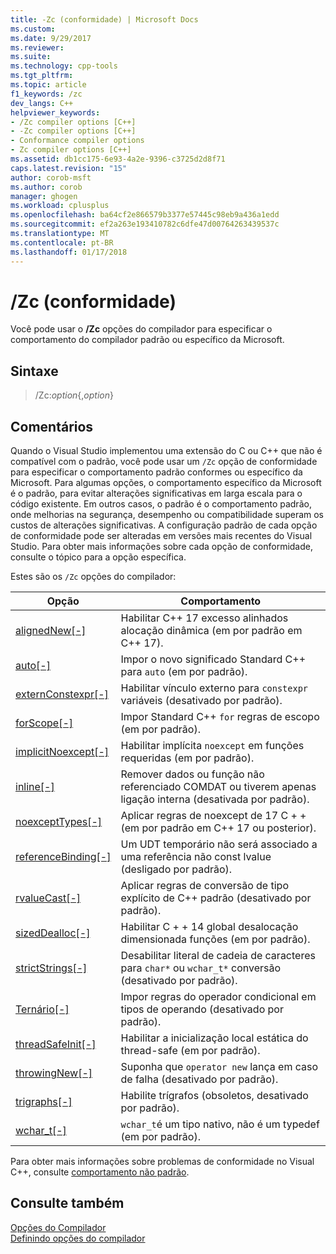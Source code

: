 ```yaml
---
title: -Zc (conformidade) | Microsoft Docs
ms.custom: 
ms.date: 9/29/2017
ms.reviewer: 
ms.suite: 
ms.technology: cpp-tools
ms.tgt_pltfrm: 
ms.topic: article
f1_keywords: /zc
dev_langs: C++
helpviewer_keywords:
- /Zc compiler options [C++]
- -Zc compiler options [C++]
- Conformance compiler options
- Zc compiler options [C++]
ms.assetid: db1cc175-6e93-4a2e-9396-c3725d2d8f71
caps.latest.revision: "15"
author: corob-msft
ms.author: corob
manager: ghogen
ms.workload: cplusplus
ms.openlocfilehash: ba64cf2e866579b3377e57445c98eb9a436a1edd
ms.sourcegitcommit: ef2a263e193410782c6dfe47d00764263439537c
ms.translationtype: MT
ms.contentlocale: pt-BR
ms.lasthandoff: 01/17/2018
---
```

# <a name="zc-conformance"></a>/Zc (conformidade)

Você pode usar o **/Zc** opções do compilador para especificar o comportamento do compilador padrão ou específico da Microsoft.

## <a name="syntax"></a>Sintaxe

> /Zc:_option_{,_option_}

## <a name="remarks"></a>Comentários

Quando o Visual Studio implementou uma extensão do C ou C++ que não é compatível com o padrão, você pode usar um `/Zc` opção de conformidade para especificar o comportamento padrão conformes ou específico da Microsoft. Para algumas opções, o comportamento específico da Microsoft é o padrão, para evitar alterações significativas em larga escala para o código existente. Em outros casos, o padrão é o comportamento padrão, onde melhorias na segurança, desempenho ou compatibilidade superam os custos de alterações significativas. A configuração padrão de cada opção de conformidade pode ser alteradas em versões mais recentes do Visual Studio. Para obter mais informações sobre cada opção de conformidade, consulte o tópico para a opção específica.

Estes são os `/Zc` opções do compilador:

|Opção|Comportamento|
|---|---|
|[alignedNew\[-\]](zc-alignednew.md)|Habilitar C++ 17 excesso alinhados alocação dinâmica (em por padrão em C++ 17).|
|[auto\[-\]](zc-auto-deduce-variable-type.md)|Impor o novo significado Standard C++ para `auto` (em por padrão).|
|[externConstexpr\[-\]](zc-externconstexpr.md)|Habilitar vínculo externo para `constexpr` variáveis (desativado por padrão).|
|[forScope\[-\]](zc-forscope-force-conformance-in-for-loop-scope.md)|Impor Standard C++ `for` regras de escopo (em por padrão).|
|[implicitNoexcept\[-\]](zc-implicitnoexcept-implicit-exception-specifiers.md)|Habilitar implícita `noexcept` em funções requeridas (em por padrão).|
|[inline\[-\]](zc-inline-remove-unreferenced-comdat.md)|Remover dados ou função não referenciado COMDAT ou tiverem apenas ligação interna (desativada por padrão).|
|[noexceptTypes\[-\]](zc-noexcepttypes.md)|Aplicar regras de noexcept de 17 C + + (em por padrão em C++ 17 ou posterior).|
|[referenceBinding\[-\]](zc-referencebinding-enforce-reference-binding-rules.md)|Um UDT temporário não será associado a uma referência não const lvalue (desligado por padrão).|
|[rvalueCast\[-\]](zc-rvaluecast-enforce-type-conversion-rules.md)|Aplicar regras de conversão de tipo explícito de C++ padrão (desativado por padrão).|
|[sizedDealloc\[-\]](zc-sizeddealloc-enable-global-sized-dealloc-functions.md)|Habilitar C + + 14 global desalocação dimensionada funções (em por padrão).|
|[strictStrings\[-\]](zc-strictstrings-disable-string-literal-type-conversion.md)|Desabilitar literal de cadeia de caracteres para `char*` ou `wchar_t*` conversão (desativado por padrão).|
|[Ternário\[-\]](zc-ternary.md)|Impor regras do operador condicional em tipos de operando (desativado por padrão).|
|[threadSafeInit\[-\]](zc-threadsafeinit-thread-safe-local-static-initialization.md)|Habilitar a inicialização local estática do thread-safe (em por padrão).|
|[throwingNew\[-\]](zc-throwingnew-assume-operator-new-throws.md)|Suponha que `operator new` lança em caso de falha (desativado por padrão).|
|[trigraphs\[-\]](zc-trigraphs-trigraphs-substitution.md)|Habilite trígrafos (obsoletos, desativado por padrão).|
|[wchar_t\[-\]](zc-wchar-t-wchar-t-is-native-type.md)|`wchar_t`é um tipo nativo, não é um typedef (em por padrão).|

Para obter mais informações sobre problemas de conformidade no Visual C++, consulte [comportamento não padrão](../../cpp/nonstandard-behavior.md).

## <a name="see-also"></a>Consulte também

[Opções do Compilador](compiler-options.md)  
[Definindo opções do compilador](setting-compiler-options.md)
